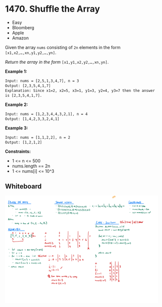 # 1470. Shuffle the Array
- Easy
- Bloomberg
- Apple
- Amazon

Given the array `nums` consisting of `2n` elements in the form `[x1,x2,…,xn,y1,y2,…,yn]`.

*Return the array in the form* `[x1,y1,x2,y2,…,xn,yn]`.

**Example 1:**
```
Input: nums = [2,5,1,3,4,7], n = 3
Output: [2,3,5,4,1,7]
Explanation: Since x1=2, x2=5, x3=1, y1=3, y2=4, y3=7 then the answer is [2,3,5,4,1,7].
```

**Example 2:**
```
Input: nums = [1,2,3,4,4,3,2,1], n = 4
Output: [1,4,2,3,3,2,4,1]
```

**Example 3:**
```
Input: nums = [1,1,2,2], n = 2
Output: [1,2,1,2]
```

**Constraints:**
- 1 <= n <= 500
- nums.length == 2n
- 1 <= nums[i] <= 10^3

## Whiteboard
![Whiteboard Image][whiteboard-image]

<!-- Refs -->
[whiteboard-image]: ./whiteboard.jpg
